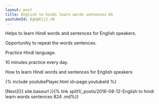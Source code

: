 ```yaml
---
layout: post
title: English to hindi learn words sentences 65 
youtubeId: 6gUpKjj1_n0
---
```

 
 
Helps to learn Hindi words and sentences for English speakers.

Opportunitiy to repeat the words sentences. 

Practice Hindi language. 
 
10 minutes practice every day. 
 
How to learn Hindi words and sentences for English speakers 
 
{% include youtubePlayer.html id=page.youtubeId %}
 
 
[Next]({{ site.baseurl }}{% link  split1/_posts/2016-08-12-English to hindi learn words sentences 824 .md%})
 
